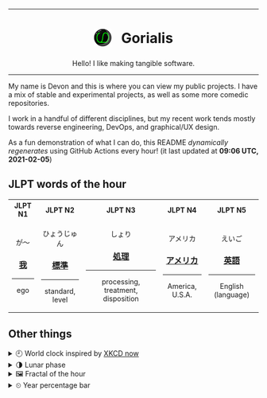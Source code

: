 ***

<h1 align="center">
<sub>
    <img src="readme/resources/avatar.png" height="36">
</sub>
&nbsp;
Gorialis
</h1>
<p align="center">
Hello! I like making tangible software.
</p>

***

My name is Devon and this is where you can view my public projects. I have a mix of stable and experimental projects, as well as some more comedic repositories.

I work in a handful of different disciplines, but my recent work tends mostly towards reverse engineering, DevOps, and graphical/UX design.

As a fun demonstration of what I can do, this README *dynamically regenerates* using GitHub Actions every hour! (it last updated at **09:06 UTC, 2021-02-05**)

<h2>JLPT words of the hour</h2>
<table>
    <tr>
        <th>JLPT N1</th>
        <th>JLPT N2</th>
        <th>JLPT N3</th>
        <th>JLPT N4</th>
        <th>JLPT N5</th>
    </tr>
    <tr>
        <td>
            <p align="center">が～</p>
            <h3 align="center"><b><a href="https://jisho.org/search/%E6%88%91">我</a></b></h3>
            <hr>
            <p align="center">ego</p>
        </td>
        <td>
            <p align="center">ひょうじゅん</p>
            <h3 align="center"><b><a href="https://jisho.org/search/%E6%A8%99%E6%BA%96">標準</a></b></h3>
            <hr>
            <p align="center">standard,<wbr> level</p>
        </td>
        <td>
            <p align="center">しょり</p>
            <h3 align="center"><b><a href="https://jisho.org/search/%E5%87%A6%E7%90%86">処理</a></b></h3>
            <hr>
            <p align="center">processing,<wbr> treatment,<wbr> disposition</p>
        </td>
        <td>
            <p align="center">アメリカ</p>
            <h3 align="center"><b><a href="https://jisho.org/search/%E3%82%A2%E3%83%A1%E3%83%AA%E3%82%AB">アメリカ</a></b></h3>
            <hr>
            <p align="center">America,<wbr> U.S.A.</p>
        </td>
        <td>
            <p align="center">えいご</p>
            <h3 align="center"><b><a href="https://jisho.org/search/%E8%8B%B1%E8%AA%9E">英語</a></b></h3>
            <hr>
            <p align="center">English (language)</p>
        </td>
    </tr>
</table>

<h2>Other things</h2>
<details>
<summary>🕘  World clock inspired by <a href="https://xkcd.com/now">XKCD now</a></summary>

> <img src="generated/now.png" width="512">

</details>
<details>
<summary>🌗 Lunar phase</summary>

The moon is approximately 80.50% through its phase (Last Quarter).

</details>
<details>
<summary>&#x1f5bc; Fractal of the hour</summary>

> <img src="generated/fractal.png" width="512">

</details>
<details>
<summary>&#x23f2; Year percentage bar</summary>
<pre><code>2021 [█▁▁▁▁▁▁▁▁▁▁▁▁▁▁▁▁▁▁▁] 9.69%</code></pre>
</details>
